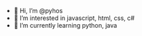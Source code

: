 - 👋 Hi, I’m @pyhos
- 👀 I’m interested in javascript, html, css, c#
- 🌱 I’m currently learning python, java
